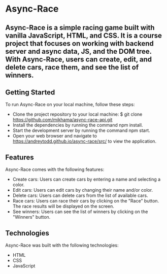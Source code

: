 # Async-Race
## Async-Race is a simple racing game built with vanilla JavaScript, HTML, and CSS. It is a course project that focuses on working with backend server and async data, JS, and the DOM tree. With Async-Race, users can create, edit, and delete cars, race them, and see the list of winners.

## Getting Started
To run Async-Race on your local machine, follow these steps:

- Clone the project repository to your local machine: $ git clone https://github.com/mikhama/async-race-api.git
- Install the dependencies by running the command npm install.
- Start the development server by running the command npm start.
- Open your web browser and navigate to https://andreytodd.github.io/async-race/src/ to view the application.

## Features
Async-Race comes with the following features:

- Create cars: Users can create cars by entering a name and selecting a color.
- Edit cars: Users can edit cars by changing their name and/or color.
- Delete cars: Users can delete cars from the list of available cars.
- Race cars: Users can race their cars by clicking on the "Race" button. The race results will be displayed on the screen.
- See winners: Users can see the list of winners by clicking on the "Winners" button.

## Technologies
Async-Race was built with the following technologies:

- HTML
- CSS
- JavaScript
